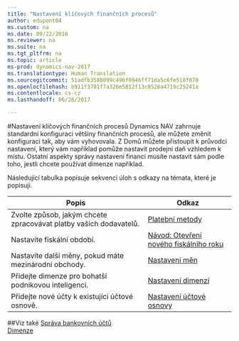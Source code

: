```yaml
---
title: "Nastavení klíčových finančních procesů"
author: edupont04
ms.custom: na
ms.date: 09/22/2016
ms.reviewer: na
ms.suite: na
ms.tgt_pltfrm: na
ms.topic: article
ms-prod: dynamics-nav-2017
ms.translationtype: Human Translation
ms.sourcegitcommit: 51adfb3588099c496f0946ff71da5c6fe518f070
ms.openlocfilehash: b911f3701f7a326e5812f13c8528a4719c25241a
ms.contentlocale: cs-cz
ms.lasthandoff: 06/26/2017

---
```


#<a name="set-up-core-financial-processes"></a>Nastavení klíčových finančních procesů
Dynamics NAV zahrnuje standardní konfiguraci většiny finančních procesů, ale můžete změnit konfiguraci tak, aby vám vyhovovala.
Z Domů můžete přistoupit k průvodci nastavení, který vám například pomůže nastavit prodejní daň vzhledem k místu. Ostatní aspekty správy nastavení financí musíte nastavit sám podle toho, jestli chcete používat dimenze například.  

Následující tabulka popisuje sekvenci úloh s odkazy na témata, které je popisují.

| Popis                                                                  | Odkaz                      |
|---------------------------------------------------------------------|--------------------------|
|Zvolte způsob, jakým chcete zpracovávat platby vašich dodavatelů.|[Platební metody](finance-setup-payment-methods.md)|
|Nastavíte fiskální období.|[Návod: Otevření nového fiskálního roku](finance-setup-how-open-new-fiscal-year.md)|
|Nastavíte další měny, pokud máte mezinárodní obchody.|[Nastavení měn](finance-setup-setup-currencies.md)|
|Přidejte dimenze pro bohatší podnikovou inteligenci.|[Nastavení dimenzí](finance-setup-setup-dimensions.md)|
|Přidejte nové účty k existující účtové osnově.|[Nastavení účtové osnovy](finance-setup-setup-chart-accounts.md)|



##<a name="see-also"></a>Viz také
[Správa bankovních účtů](bank-manage-bank-accounts.md)    
[Dimenze](finance-setup-dimensions.md)  

